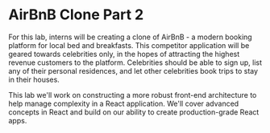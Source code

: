 # AirBnB Clone Part 2

For this lab, interns will be creating a clone of AirBnB - a modern booking platform for local bed and breakfasts. This competitor application will be geared towards celebrities only, in the hopes of attracting the highest revenue customers to the platform. Celebrities should be able to sign up, list any of their personal residences, and let other celebrities book trips to stay in their houses.

This lab we'll work on constructing a more robust front-end architecture to help manage complexity in a React application. We'll cover advanced concepts in React and build on our ability to create production-grade React apps.
